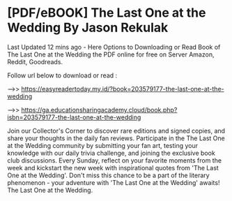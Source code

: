 # [PDF/eBOOK] The Last One at the Wedding By Jason Rekulak

Last Updated 12 mins ago - Here Options to Downloading or Read Book of The Last One at the Wedding the PDF online for free on Server Amazon, Reddit, Goodreads.
 
Follow url below to download or read :
 
-->> https://easyreadertoday.my.id/?book=203579177-the-last-one-at-the-wedding
 
-->> https://ga.educationsharingacademy.cloud/book.php?isbn=203579177-the-last-one-at-the-wedding
 
Join our Collector's Corner to discover rare editions and signed copies, and share your thoughts in the daily fan reviews.
Participate in the The Last One at the Wedding community by submitting your fan art, testing your knowledge with our daily trivia challenge, and joining the exclusive book club discussions.
Every Sunday, reflect on your favorite moments from the week and kickstart the new week with inspirational quotes from 'The Last One at the Wedding'. Don't miss this chance to be a part of the literary phenomenon - your adventure with 'The Last One at the Wedding' awaits! The Last One at the Wedding.

